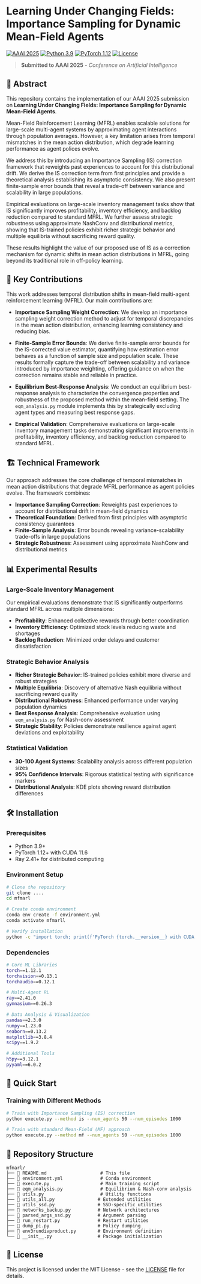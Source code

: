 # Learning Under Changing Fields: Importance Sampling for Dynamic Mean-Field Agents

[![AAAI 2025](https://img.shields.io/badge/AAAI-2025-blue.svg)](https://aaai.org/conference/aaai/aaai-25/)
[![Python 3.9](https://img.shields.io/badge/python-3.9-blue.svg)](https://www.python.org/downloads/release/python-390/)
[![PyTorch 1.12](https://img.shields.io/badge/PyTorch-1.12-red.svg)](https://pytorch.org/)
[![License](https://img.shields.io/badge/License-MIT-green.svg)](LICENSE)

> **Submitted to AAAI 2025** - *Conference on Artificial Intelligence*

## 📖 Abstract

This repository contains the implementation of our AAAI 2025 submission on **Learning Under Changing Fields: Importance Sampling for Dynamic Mean-Field Agents**. 

Mean-Field Reinforcement Learning (MFRL) enables scalable solutions for large-scale multi-agent systems by approximating agent interactions through population averages. However, a key limitation arises from temporal mismatches in the mean action distribution, which degrade learning performance as agent polices evolve. 

We address this by introducing an Importance Sampling (IS) correction framework that reweights past experiences to account for this distributional drift. We derive the IS correction term from first principles and provide a theoretical analysis establishing its asymptotic consistency. We also present finite-sample error bounds that reveal a trade-off between variance and scalability in large populations.

Empirical evaluations on large-scale inventory management tasks show that IS significantly improves profitability, inventory efficiency, and backlog reduction compared to standard MFRL. We further assess strategic robustness using approximate NashConv and distributional metrics, showing that IS-trained policies exhibit richer strategic behavior and multiple equilibria without sacrificing reward quality.

These results highlight the value of our proposed use of IS as a correction mechanism for dynamic shifts in mean action distributions in MFRL, going beyond its traditional role in off-policy learning.


## 🔬 Key Contributions

This work addresses temporal distribution shifts in mean-field multi-agent reinforcement learning (MFRL). Our main contributions are:

- **Importance Sampling Weight Correction**: We develop an importance sampling weight correction method to adjust for temporal discrepancies in the mean action distribution, enhancing learning consistency and reducing bias.

- **Finite-Sample Error Bounds**: We derive finite-sample error bounds for the IS-corrected value estimator, quantifying how estimation error behaves as a function of sample size and population scale. These results formally capture the trade-off between scalability and variance introduced by importance weighting, offering guidance on when the correction remains stable and reliable in practice.

- **Equilibrium Best-Response Analysis**: We conduct an equilibrium best-response analysis to characterize the convergence properties and robustness of the proposed method within the mean-field setting. The `eqm_analysis.py` module implements this by strategically excluding agent types and measuring best response gaps.

- **Empirical Validation**: Comprehensive evaluations on large-scale inventory management tasks demonstrating significant improvements in profitability, inventory efficiency, and backlog reduction compared to standard MFRL.

## 🏗️ Technical Framework

Our approach addresses the core challenge of temporal mismatches in mean action distributions that degrade MFRL performance as agent policies evolve. The framework combines:

- **Importance Sampling Correction**: Reweights past experiences to account for distributional drift in mean-field dynamics
- **Theoretical Foundation**: Derived from first principles with asymptotic consistency guarantees
- **Finite-Sample Analysis**: Error bounds revealing variance-scalability trade-offs in large populations
- **Strategic Robustness**: Assessment using approximate NashConv and distributional metrics

## 📊 Experimental Results

### Large-Scale Inventory Management
Our empirical evaluations demonstrate that IS significantly outperforms standard MFRL across multiple dimensions:

- **Profitability**: Enhanced collective rewards through better coordination
- **Inventory Efficiency**: Optimized stock levels reducing waste and shortages  
- **Backlog Reduction**: Minimized order delays and customer dissatisfaction

### Strategic Behavior Analysis
- **Richer Strategic Behavior**: IS-trained policies exhibit more diverse and robust strategies
- **Multiple Equilibria**: Discovery of alternative Nash equilibria without sacrificing reward quality
- **Distributional Robustness**: Enhanced performance under varying population dynamics
- **Best Response Analysis**: Comprehensive evaluation using `eqm_analysis.py` for Nash-conv assessment
- **Strategic Stability**: Policies demonstrate resilience against agent deviations and exploitability

### Statistical Validation
- **30-100 Agent Systems**: Scalability analysis across different population sizes
- **95% Confidence Intervals**: Rigorous statistical testing with significance markers
- **Distributional Analysis**: KDE plots showing reward distribution differences

## 🛠️ Installation

### Prerequisites
- Python 3.9+
- PyTorch 1.12+ with CUDA 11.6
- Ray 2.41+ for distributed computing

### Environment Setup
```bash
# Clone the repository
git clone ....
cd mfmarl

# Create conda environment
conda env create -f environment.yml
conda activate mfmarll

# Verify installation
python -c "import torch; print(f'PyTorch {torch.__version__} with CUDA: {torch.cuda.is_available()}')"
```

### Dependencies
```bash
# Core ML Libraries
torch==1.12.1
torchvision==0.13.1
torchaudio==0.12.1

# Multi-Agent RL
ray==2.41.0
gymnasium==0.26.3

# Data Analysis & Visualization
pandas==2.3.0
numpy==1.23.0
seaborn==0.13.2
matplotlib==3.8.4
scipy==1.9.2

# Additional Tools
h5py==3.12.1
pyyaml==6.0.2
```

## 🚀 Quick Start

### Training with Different Methods
```bash
# Train with Importance Sampling (IS) correction
python execute.py --method is --num_agents 50 --num_episodes 1000

# Train with standard Mean-Field (MF) approach  
python execute.py --method mf --num_agents 50 --num_episodes 1000
```
## 📁 Repository Structure

```text
mfmarl/
├── 📄 README.md                    # This file
├── 📄 environment.yml              # Conda environment
├── 📄 execute.py                   # Main training script
├── 📄 eqm_analysis.py              # Equilibrium & Nash-conv analysis
├── 📄 utils.py                     # Utility functions
├── 📄 utils_all.py                # Extended utilities
├── 📄 utils_ssd.py                # SSD-specific utilities
├── 📄 networks_backup.py          # Network architectures
├── 📄 parsed_args_ssd.py          # Argument parsing
├── 📄 run_restart.py              # Restart utilities
├── 📄 dump_pi.py                  # Policy dumping
├── 📄 env3rundivproduct.py        # Environment definition
└── 📄 __init__.py                 # Package initialization
```




## 📜 License

This project is licensed under the MIT License - see the [LICENSE](LICENSE) file for details.


